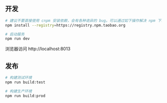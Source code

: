 ## 开发

```bash
# 建议不要直接使用 cnpm 安装依赖，会有各种诡异的 bug。可以通过如下操作解决 npm 下载速度慢的问题
npm install --registry=https://registry.npm.taobao.org

# 启动服务
npm run dev
```

浏览器访问 http://localhost:8013

## 发布

```bash
# 构建测试环境
npm run build:test

# 构建生产环境
npm run build:prod
```